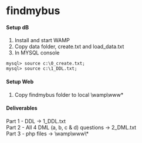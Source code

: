 # findmybus
  
#### Setup dB  
1. Install and start WAMP   
2. Copy data folder, create.txt and load_data.txt  
3. In MYSQL console  
```mysql
mysql> source c:\0_create.txt;  
mysql> source c:\1_DDL.txt;  
```  
#### Setup Web  
1. Copy findmybus folder to local \wamp\www\*  
  
#### Deliverables  
  
Part 1 - DDL -> 1_DDL.txt  
Part 2 - All 4 DML (a, b, c & d) questions -> 2_DML.txt  
Part 3 - php files -> \wamp\www\\*  
